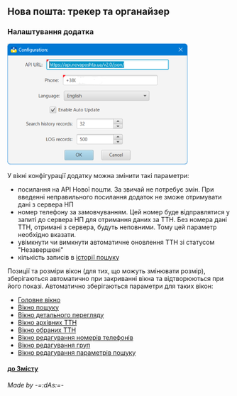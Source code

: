 ## Нова пошта: трекер та органайзер

### Налаштування додатка
![Config](../images/config.png)

У вікні конфігурації додатку можна змінити такі параметри:
- посилання на API Нової пошти. За звичай не потребує змін. При введенні неправильного посилання додаток не зможе отримувати дані з сервера НП
- номер телефону за замовчуванням. Цей номер буде відправлятися у запиті до сервера НП для отримання даних за ТТН. Без номера дані ТТН, отримані з сервера, будуть неповними. Тому цей параметр необхідно вказати.
- увімкнути чи вимкнути автоматичне оновлення ТТН зі статусом "Незавершені"
- кількість записів в [історії пошуку](search.md?history)

Позиції та розміри вікон (для тих, що можуть змінювати розмір), зберігаються автоматично при закриванні вікна та відтворюються при його показі.
Автоматично зберігаються параметри для таких вікон:
- [Головне вікно](main.md)
- [Вікно пошуку](search.md)
- [Вікно детального перегляду]()
- [Вікно архівних ТТН](windows.md?archive)
- [Вікно обраних ТТН](windows.md?custom)
- [Вікно редагування номерів телефонів](phones.md)
- [Вікно редагування груп](groups.md)
- [Вікно редагування параметрів пошуку](search.md?options)

#### [до Змісту](help.md)

###### _Made by -=:dAs:=-_